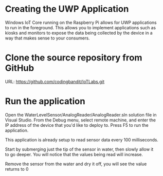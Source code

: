 # Creating the UWP Application
Windows IoT Core running on the Raspberry Pi allows for UWP applications to run in the foreground. This allows you to implement applications such as kiosks and monitors to expose the data being collected by the device in a way that makes sense to your consumers.

# Clone the source repository from GitHub
URL: https://github.com/codingbandit/IoTLabs.git

# Run the application
Open the WaterLevelSensor/AnalogReader/AnalogReader.sln solution file in Visual Studio. From the Debug menu, select remote machine, and enter the IP address of the device that you'd like to deploy to. Press F5 to run the application.

This application is already setup to read sensor data every 100 milliseconds.

Start by submerging just the tip of the sensor in water, then slowly allow it to go deeper. You will notice that the values being read will increase. 

Remove the sensor from the water and dry it off, you will see the value returns to 0
